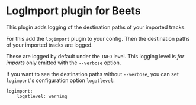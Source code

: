 # LogImport plugin for Beets

This plugin adds logging of the destination paths of your imported tracks.

For this add the `logimport` plugin to your config. Then the destination paths of your imported tracks are logged. 

These are logged by default under the `INFO` level. This logging level is _for imports_ only emitted with the `--verbose` option.

If you want to see the destination paths without `--verbose`, you can set `logimport`'s configuration option `logatlevel`:

```
logimport:
    logatlevel: warning
```


